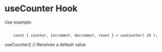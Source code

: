 # useCounter Hook

Use example:
```

    const { counter, increment, decrement, reset } = useCounter( 10 );

```

useCounter() // Receives a default value 